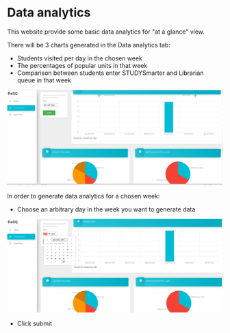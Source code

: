 # Data analytics
This website provide some basic data analytics for "at a glance" view. <br />

There will be 3 charts generated in the Data analytics tab: <br />

- Students visited per day in the chosen week <br />
- The percentages of popular units in that week <br />
- Comparison between students enter STUDYSmarter and Librarian queue in that week <br />

![](instruction/analyse.PNG)

In order to generate data analytics for a chosen week: <br />

- Choose an arbitrary day in the week you want to generate data <br />

![](instruction/analyse2.PNG)

- Click submit